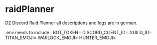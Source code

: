 # raidPlanner

D2 Discord Raid Planner
all descriptions and logs are in german.

.env needs to include :
BOT_TOKEN=
DISCORD_CLIENT_ID=
GUILD_ID=
TITAN_EMOJI=
WARLOCK_EMOJI=
HUNTER_EMOJI=
